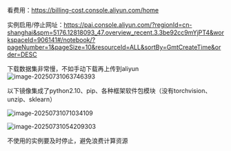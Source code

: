看费用：https://billing-cost.console.aliyun.com/home

实例启用/停止网址：https://pai.console.aliyun.com/?regionId=cn-shanghai&spm=5176.12818093_47.overview_recent.3.3be92cc9mYjPT4&workspaceId=906141#/notebook/?pageNumber=1&pageSize=10&resourceId=ALL&sortBy=GmtCreateTime&order=DESC



下载数据集非常慢，不如手动下载再上传到aliyun![image-20250731063746393](C:\Users\oyaZXL\AppData\Roaming\Typora\typora-user-images\image-20250731063746393.png)



以下镜像集成了python2.10、pip、各种框架软件包模块（没有torchvision、unzip、sklearn）

![image-20250731071034109](C:\Users\oyaZXL\AppData\Roaming\Typora\typora-user-images\image-20250731071034109.png)





![image-20250731054209303](C:\Users\oyaZXL\AppData\Roaming\Typora\typora-user-images\image-20250731054209303.png)



不使用的实例要及时停止，避免浪费计算资源

